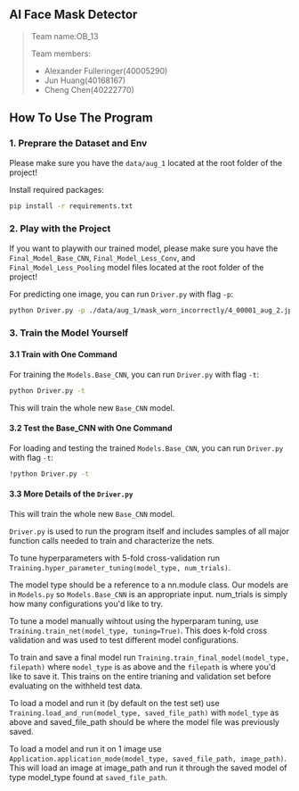 ## AI Face Mask Detector

> Team name:OB_13
>
> Team members:
>
> - Alexander Fulleringer(40005290)
> - Jun Huang(40168167)
> - Cheng Chen(40222770)

## How To Use The Program
### 1. Preprare the Dataset and Env

Please make sure you have the `data/aug_1` located at the root folder of the project!

Install required packages:

``` bash
pip install -r requirements.txt
```

### 2. Play with the Project

If you want to playwith our trained model, please make sure you have the `Final_Model_Base_CNN`, `Final_Model_Less_Conv`, and `Final_Model_Less_Pooling` model files located at the root folder of the project!

For predicting one image, you can run `Driver.py` with flag `-p`:

``` bash
python Driver.py -p ./data/aug_1/mask_worn_incorrectly/4_00001_aug_2.jpeg
```

### 3. Train the Model Yourself

#### 3.1 Train with One Command

For training the `Models.Base_CNN`, you can run `Driver.py` with flag `-t`:

``` bash
python Driver.py -t
```

This will train the whole new `Base_CNN` model.
#### 3.2 Test the Base_CNN with One Command

For loading and testing the trained `Models.Base_CNN`, you can run `Driver.py` with flag `-t`:

``` bash
!python Driver.py -t
```

#### 3.3 More Details of the `Driver.py`

This will train the whole new `Base_CNN` model.

`Driver.py` is used to run the program itself and includes samples of all major function calls needed to train and characterize the nets.

To tune hyperparameters with 5-fold cross-validation run `Training.hyper_parameter_tuning(model_type, num_trials)`.

The model type should be a reference to a nn.module class. Our models are in `Models.py` so `Models.Base_CNN` is an appropriate input.
num_trials is simply how many configurations you'd like to try.

To tune a model manually wihtout using the hyperparam tuning, use `Training.train_net(model_type, tuning=True)`.
This does k-fold cross validation and was used to test different model configurations.

To train and save a final model run `Training.train_final_model(model_type, filepath)`
where `model_type` is as above and the `filepath` is where you'd like to save it.
This trains on the entire trianing and validation set before evaluating on the withheld test data.

To load a model and run it (by default on the test set) use `Training.load_and_run(model_type, saved_file_path)` with `model_type` as above and saved_file_path should be where the model file was previously saved.

To load a model and run it on 1 image use `Application.application_mode(model_type, saved_file_path, image_path)`.
This will load an image at image_path and run it through the saved model of type model_type found at `saved_file_path`.

<!-- Dataset:
(Datasource)
https://www.kaggle.com/datasets/wobotintelligence/face-mask-detection-dataset/metadata
author: Wobot Intelligence
license:CC0: Public Domain
all images in class cloth_mask, class no_mask, class surgical_mask, 000001.jpg~000096.jpg in class n95

https://www.kaggle.com/datasets/vijaykumar1799/face-mask-detection
author: Wvijay kumar
license:CC0: Public Domain
all images in class mask_worn_incorrectly

https://www.kaggle.com/datasets/coffee124/facemaskn95
author: coffee124
license:CC0: Public Domain
000097.jpg~000387.jpg

CNN Architecture:(By Alexander)

Evaluation:
1.Precision:
Recall:
F1-measure:
Accuracy:

2.Confusion matrix for the five classes
(All above are based on test data)

Reference:
PyTorch API:https://pytorch.org/docs/stable/data.html#torch.utils.data.random_split

Dataset:
Now using:(before)https://drive.google.com/drive/folders/1B9oVTjYrd7YsIzFzWNkCYO3srLJt0Z7Y
(after)https://drive.google.com/file/d/1-mhCw6ovURDwvl857LfBLlKB69KrK96M/view
(Datasource)
https://www.kaggle.com/datasets/wobotintelligence/face-mask-detection-dataset/metadata
author: Wobot Intelligence
license:CC0: Public Domain
all images in class cloth_mask, class no_mask, class surgical_mask, 000001.jpg~000096.jpg in class n95

https://www.kaggle.com/datasets/vijaykumar1799/face-mask-detection
author: Wvijay kumar
license:CC0: Public Domain
all images in class mask_worn_incorrectly

https://www.kaggle.com/datasets/coffee124/facemaskn95
author: coffee124
license:CC0: Public Domain
000097.jpg~000387.jpg -->
